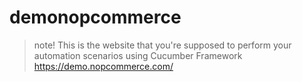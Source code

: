 # demonopcommerce 

>note!
>This is the website that you're supposed to perform your automation scenarios using Cucumber Framework 
>https://demo.nopcommerce.com/ 

